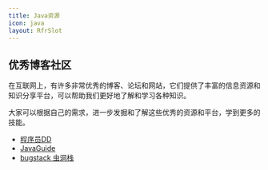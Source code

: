 ```yaml
---
title: Java资源
icon: java
layout: RfrSlot
---
```


## 优秀博客社区
在互联网上，有许多非常优秀的博客、论坛和网站，它们提供了丰富的信息资源和知识分享平台，可以帮助我们更好地了解和学习各种知识。

大家可以根据自己的需求，进一步发掘和了解这些优秀的资源和平台，学到更多的技能。

* [程序员DD](https://didispace.com)
* [JavaGuide](https://javaguide.cn)
* [bugstack 虫洞栈](https://bugstack.cn/)